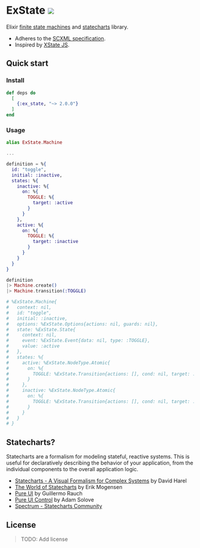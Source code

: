 # ExState ![](https://github.com/catchcake/ex_state/workflows/Continuous%20Integration/badge.svg)

Elixir [finite state machines](https://en.wikipedia.org/wiki/Finite-state_machine) and [statecharts](http://www.inf.ed.ac.uk/teaching/courses/seoc/2005_2006/resources/statecharts.pdf) library.

- Adheres to the [SCXML specification](https://www.w3.org/TR/scxml/).
- Inspired by [XState JS](https://xstate.js.org/docs/).

## Quick start

### Install
```elixir
def deps do
  [
    {:ex_state, "~> 2.0.0"}
  ]
end
```

### Usage

```elixir
alias ExState.Machine

...

definition = %{
  id: "toggle",
  initial: :inactive,
  states: %{
    inactive: %{
      on: %{
        TOGGLE: %{
          target: :active
        }
      }
    },
    active: %{
      on: %{
        TOGGLE: %{
          target: :inactive
        }
      }
    }
  }
}

definition
|> Machine.create()
|> Machine.transition(:TOGGLE)

# %ExState.Machine{
#   context: nil,
#   id: "toggle",
#   initial: :inactive,
#   options: %ExState.Options{actions: nil, guards: nil},
#   state: %ExState.State{
#     context: nil,
#     event: %ExState.Event{data: nil, type: :TOGGLE},
#     value: :active
#   },
#   states: %{
#     active: %ExState.NodeType.Atomic{
#       on: %{
#         TOGGLE: %ExState.Transition{actions: [], cond: nil, target: :inactive}
#       }
#     },
#     inactive: %ExState.NodeType.Atomic{
#       on: %{
#         TOGGLE: %ExState.Transition{actions: [], cond: nil, target: :active}
#       }
#     }
#   }
# }
```

## Statecharts?

Statecharts are a formalism for modeling stateful, reactive systems. This is useful for declaratively describing the behavior of your application, from the individual components to the overall application logic.

- [Statecharts - A Visual Formalism for Complex Systems](http://www.inf.ed.ac.uk/teaching/courses/seoc/2005_2006/resources/statecharts.pdf) by David Harel
- [The World of Statecharts](https://statecharts.github.io/) by Erik Mogensen
- [Pure UI](https://rauchg.com/2015/pure-ui) by Guillermo Rauch
- [Pure UI Control](https://medium.com/@asolove/pure-ui-control-ac8d1be97a8d) by Adam Solove
- [Spectrum - Statecharts Community](https://spectrum.chat/statecharts)

## License

> TODO: Add license
